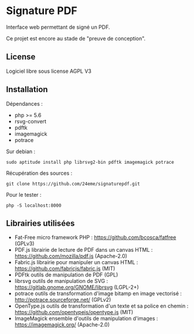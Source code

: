 # Signature PDF

Interface web permettant de signé un PDF.

Ce projet est encore au stade de "preuve de conception".

## License

Logiciel libre sous license AGPL V3

## Installation

Dépendances :

- php >= 5.6 
- rsvg-convert
- pdftk
- imagemagick
- potrace

Sur debian :

`
sudo aptitude install php librsvg2-bin pdftk imagemagick potrace
`

Récupération des sources :

`
git clone https://github.com/24eme/signaturepdf.git
`

Pour le tester :

`
php -S localhost:8000 
`

## Librairies utilisées

- Fat-Free micro framework PHP : https://github.com/bcosca/fatfree (GPLv3)
- PDF.js librairie de lecture de PDF dans un canvas HTML : https://github.com/mozilla/pdf.js (Apache-2.0)
- Fabric.js librairie pour manipuler un canvas HTML : https://github.com/fabricjs/fabric.js (MIT)
- PDFtk outils de manipulation de PDF (GPL)
- librsvg outils de manipulation de SVG : https://gitlab.gnome.org/GNOME/librsvg (LGPL-2+)
- potrace outils de transformation d'image bitamp en image vectorisé : http://potrace.sourceforge.net/ (GPLv2)
- OpenType.js outils de transformation d'un texte et sa police en chemin : https://github.com/opentypejs/opentype.js (MIT)
- ImageMagick ensemble d'outils de manipulation d'images : https://imagemagick.org/ (Apache-2.0)
